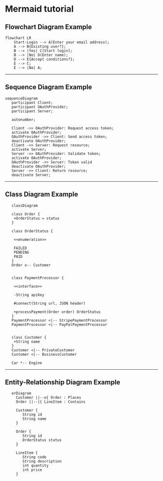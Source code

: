 <!---
Exercises for YouTube introductory video: "Mermaid JS: Finally There's A Great UML & Diagram Drawing Tool"; https://youtu.be/JiQmpA474BY
-->

# Mermaid tutorial

<!---
Flowchart Diagram Example
-->

## Flowchart Diagram Example

```mermaid
flowchart LR
    Start-Login --> A(Enter your email address);
    A --> B{Existing user?};
    B --> |Yes| C[Start login];
    B --> |No| D(Enter name);
    D --> E{Accept conditions?};
    E --> C;
    E --> |No| A;
```

<hr>

<!---
Sequence Diagram Example
-->

## Sequence Diagram Example

```mermaid
sequenceDiagram
   participant Client;
   participant OAuthProvider;
   participant Server;

   autonumber;

   Client ->> OAuthProvider: Request access token;
   activate OAuthProvider;
   OAuthProvider ->> Client: Send access token;
   deactivate OAuthProvider;
   Client ->> Server: Request resource;
   activate Server;
   Server ->> OAuthProvider: Validate token;
   activate OAuthProvider;
   OAuthProvider ->> Server: Token valid
   deactivate OAuthProvider;
   Server ->> Client: Return resource;
   deactivate Server;
```

<hr>

<!---
Class Diagram Example
-->

## Class Diagram Example

<!---
'-' = private interface;
'+' = public interface;
'#' = protected interface;
-->

<!---

<|-- = inheritance relationship (e.g. class and a sub-class)

 = association relationship (e.g. an object of one class maintains a reference to another object of another class)

o-- = aggregation relationship (another special case of an association relationship -> the object of the class relationship can exist independently of the associated class object) (e.g. Customer can be associated with an Order object, but if you delete the Order then you'd still want to keep the Customer object)

*-- = composition relationship (a special case of an association relationship -> the object of the class relationship is composed of and doesn't exist independently of its associated class object) (e.g. A Student object can be connected to a Schedule object, but if you remove the Student object it would also make sense to remove the associated Schedule object for that student)
-->


```mermaid
   classDiagram

   class Order {
    +OrderStatus = status
   }

   class OrderStatus {
    
    <<enumeration>>
    
    FAILED
    PENDING
    PAID
   }
   Order o-- Customer


   class PaymentProcessor {
    
    <<interface>>
    
    -String apiKey
    
    #connect(String url, JSON header)

    +processPayment(Order order) OrderStatus
   }
   PaymentProcessor <|-- StripePaymentProcessor
   PaymentProcessor <|-- PayPalPaymentProcessor


   class Customer {
    +String name
   }
   Customer <|-- PrivateCustomer
   Customer <|-- BusinessCustomer

   Car *-- Engine
```

<hr>

<!--
Entity-Relationship Diagram
-->

<!--
A good diagram for entity domain modeling
-->

<!--
|o or o| = Zero or one
|| or || = Exactly one
}o or o{ = Zero or more (no upper limit)
}| or |{ = One or more (no upper limit)
-->

## Entity-Relationship Diagram Example

```mermaid
   erDiagram 
     Customer ||--o{ Order : Places
     Order ||--|{ LineItem : Contains

     Customer {
        String id
        String name
     }

     Order {
        String id
        OrderStatus status
     }

     LineItem {
        String code
        String description
        int quantity
        int price
     }
```